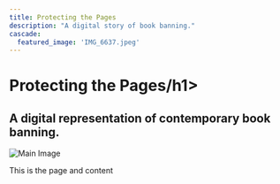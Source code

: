 ```yaml
---
title: Protecting the Pages
description: "A digital story of book banning."
cascade:
  featured_image: 'IMG_6637.jpeg'
---
```


<div class="page-header">
  <h1 class="project-name">Protecting the Pages/h1>
  <h2 class="project-tagline">A digital representation of contemporary book banning.</h2>
</div>

<div class="main-content">
  <div class="row">
    <div class="col">
      <img src="{{ site.baseurl }}IMG_6637.jpeg" alt="Main Image" class="main-image">
      <p>This is the page and content</p>
    </div>
  </div>
</div>
